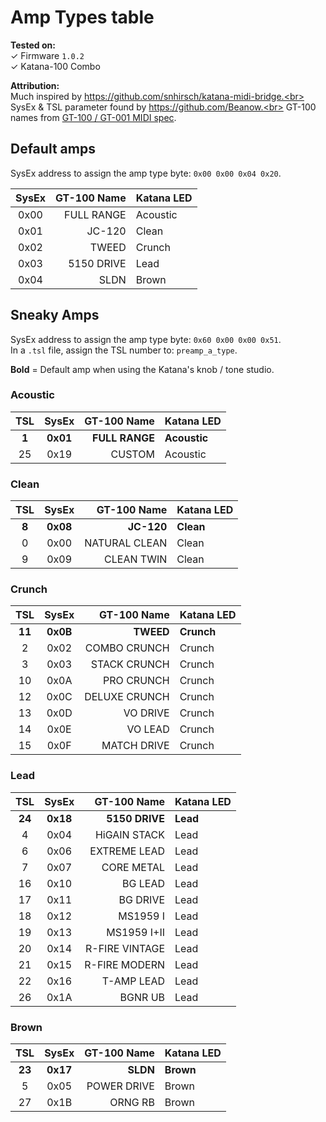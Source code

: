 # Amp Types table

**Tested on:**<br>
✓ Firmware `1.0.2`<br>
✓ Katana-100 Combo<br>

**Attribution:**<br>
Much inspired by https://github.com/snhirsch/katana-midi-bridge.<br>
SysEx & TSL parameter found by https://github.com/Beanow.<br>
GT-100 names from [GT-100 / GT-001 MIDI spec](http://cdn.roland.com/assets/media/pdf/GT-100_GT-001_MIDI_Imple_e01_W.pdf).<br>

## Default amps

SysEx address to assign the amp type byte: `0x00 0x00 0x04 0x20`.

SysEx | GT-100 Name | Katana LED
:-:|-:|:-
0x00 | FULL RANGE | Acoustic
0x01 | JC-120 | Clean
0x02 | TWEED | Crunch
0x03 | 5150 DRIVE | Lead
0x04 | SLDN | Brown

## Sneaky Amps

SysEx address to assign the amp type byte: `0x60 0x00 0x00 0x51`.<br>
In a `.tsl` file, assign the TSL number to: `preamp_a_type`.

**Bold** = Default amp when using the Katana's knob / tone studio.

### Acoustic

TSL | SysEx | GT-100 Name | Katana LED
:-:|:-:|-:|:-
**1** | **0x01** | **FULL RANGE** | **Acoustic**
25 | 0x19 | CUSTOM | Acoustic

### Clean

TSL | SysEx | GT-100 Name | Katana LED
:-:|:-:|-:|:-
**8** | **0x08** | **JC-120** | **Clean**
0 | 0x00 | NATURAL CLEAN | Clean
9 | 0x09 | CLEAN TWIN | Clean

### Crunch

TSL | SysEx | GT-100 Name | Katana LED
:-:|:-:|-:|:-
**11** | **0x0B** | **TWEED** | **Crunch**
2 | 0x02 | COMBO CRUNCH | Crunch
3 | 0x03 | STACK CRUNCH | Crunch
10 | 0x0A | PRO CRUNCH | Crunch
12 | 0x0C | DELUXE CRUNCH | Crunch
13 | 0x0D | VO DRIVE | Crunch
14 | 0x0E | VO LEAD | Crunch
15 | 0x0F | MATCH DRIVE | Crunch

### Lead

TSL | SysEx | GT-100 Name | Katana LED
:-:|:-:|-:|:-
**24** | **0x18** | **5150 DRIVE** | **Lead**
4 | 0x04 | HiGAIN STACK | Lead
6 | 0x06 | EXTREME LEAD | Lead
7 | 0x07 | CORE METAL | Lead
16 | 0x10 | BG LEAD | Lead
17 | 0x11 | BG DRIVE | Lead
18 | 0x12 | MS1959 I | Lead
19 | 0x13 | MS1959 I+II | Lead
20 | 0x14 | R-FIRE VINTAGE | Lead
21 | 0x15 | R-FIRE MODERN | Lead
22 | 0x16 | T-AMP LEAD | Lead
26 | 0x1A | BGNR UB | Lead

### Brown

TSL | SysEx | GT-100 Name | Katana LED
:-:|:-:|-:|:-
**23** | **0x17** | **SLDN** | **Brown**
5 | 0x05 | POWER DRIVE | Brown
27 | 0x1B | ORNG RB | Brown
